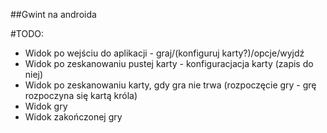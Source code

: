 ##Gwint na androida

#TODO:
- Widok po wejściu do aplikacji - graj/(konfiguruj karty?)/opcje/wyjdź
- Widok po zeskanowaniu pustej karty - konfiguracjacja karty (zapis do niej)
- Widok po zeskanowaniu karty, gdy gra nie trwa (rozpoczęcie gry - grę rozpoczyna się kartą króla)
- Widok gry
- Widok zakończonej gry
